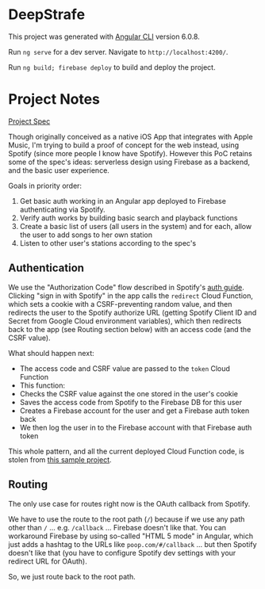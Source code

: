 # DeepStrafe

This project was generated with [Angular CLI](https://github.com/angular/angular-cli) version 6.0.8.

Run `ng serve` for a dev server. Navigate to `http://localhost:4200/`. 

Run `ng build; firebase deploy` to build and deploy the project. 

# Project Notes

[Project Spec](https://github.com/TheLoombot/deep-strafe/blob/master/DeepState.pdf)

Though originally conceived as a native iOS App that integrates with Apple Music, I'm trying to build a proof of concept for the web instead, using Spotify (since more people I know have Spotify). However this PoC retains some of the spec's ideas: serverless design using Firebase as a backend, and the basic user experience.

Goals in priority order:

1. Get basic auth working in an Angular app deployed to Firebase authenticating via Spotify.
2. Verify auth works by building basic search and playback functions
3. Create a basic list of users (all users in the system) and for each, allow the user to add songs to her own station
4. Listen to other user's stations according to the spec's 

## Authentication

We use the "Authorization Code" flow described in Spotify's [auth guide](https://developer.spotify.com/documentation/general/guides/authorization-guide/). Clicking "sign in with Spotify" in the app calls the `redirect` Cloud Function, which sets a cookie with a CSRF-preventing random value, and then redirects the user to the Spotify authorize URL (getting Spotify Client ID and Secret from Google Cloud environment variables), which then redirects back to the app (see Routing section below) with an access code (and the CSRF value).

What should happen next:

* The access code and CSRF value are passed to the `token` Cloud Function
* This function: 
 * Checks the CSRF value against the one stored in the user's cookie
 * Saves the access code from Spotify to the Firebase DB for this user
 * Creates a Firebase account for the user and get a Firebase auth token back
* We then log the user in to the Firebase account with that Firebase auth token

This whole pattern, and all the current deployed Cloud Function code, is stolen from [this sample project](https://github.com/firebase/functions-samples/tree/master/spotify-auth).

## Routing

The only use case for routes right now is the OAuth callback from Spotify.

We have to use the route to the root path (`/`) because if we use any path other than `/` ... e.g. `/callback` ... Firebase doesn't like that. You can workaround Firebase by using so-called "HTML 5 mode" in Angular, which just adds a hashtag to the URLs like `poop.com/#/callback` ... but then Spotify doesn't like that (you have to configure Spotify dev settings with your redirect URL for OAuth).

So, we just route back to the root path. 
